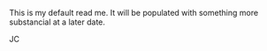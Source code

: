 This is my default read me.
It will be populated with something more substancial at a later date.

JC
